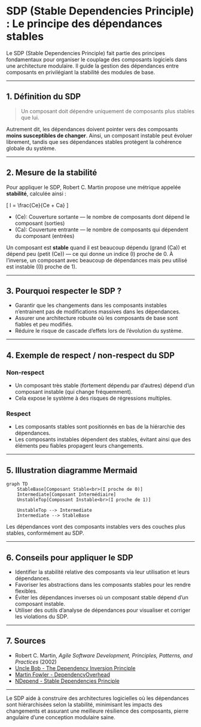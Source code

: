 # SDP (Stable Dependencies Principle) : Le principe des dépendances stables

Le SDP (Stable Dependencies Principle) fait partie des principes fondamentaux pour organiser le couplage des composants logiciels dans une architecture modulaire. Il guide la gestion des dépendances entre composants en privilégiant la stabilité des modules de base.

---

## 1. Définition du SDP

> Un composant doit dépendre uniquement de composants plus stables que lui.

Autrement dit, les dépendances doivent pointer vers des composants **moins susceptibles de changer**. Ainsi, un composant instable peut évoluer librement, tandis que ses dépendances stables protègent la cohérence globale du système.

---

## 2. Mesure de la stabilité

Pour appliquer le SDP, Robert C. Martin propose une métrique appelée **stabilité**, calculée ainsi :

\[
I = \frac{Ce}{Ce + Ca}
\]

- \(Ce\): Couverture sortante — le nombre de composants dont dépend le composant (sorties)
- \(Ca\): Couverture entrante — le nombre de composants qui dépendent du composant (entrées)

Un composant est **stable** quand il est beaucoup dépendu (grand \(Ca\)) et dépend peu (petit \(Ce\)) — ce qui donne un indice \(I\) proche de 0. À l’inverse, un composant avec beaucoup de dépendances mais peu utilisé est instable (\(I\) proche de 1).

---

## 3. Pourquoi respecter le SDP ?

- Garantir que les changements dans les composants instables n’entrainent pas de modifications massives dans les dépendances.
- Assurer une architecture robuste où les composants de base sont fiables et peu modifiés.
- Réduire le risque de cascade d’effets lors de l’évolution du système.

---

## 4. Exemple de respect / non-respect du SDP

### Non-respect

- Un composant très stable (fortement dépendu par d’autres) dépend d’un composant instable (qui change fréquemment).  
- Cela expose le système à des risques de régressions multiples.

### Respect

- Les composants stables sont positionnés en bas de la hiérarchie des dépendances.
- Les composants instables dépendent des stables, évitant ainsi que des éléments peu fiables propagent leurs changements.

---

## 5. Illustration diagramme Mermaid

```mermaid
graph TD
    StableBase[Composant Stable<br>(I proche de 0)]
    Intermediate[Composant Intermédiaire]
    UnstableTop[Composant Instable<br>(I proche de 1)]

    UnstableTop --> Intermediate
    Intermediate --> StableBase
```

Les dépendances vont des composants instables vers des couches plus stables, conformément au SDP.

---

## 6. Conseils pour appliquer le SDP

- Identifier la stabilité relative des composants via leur utilisation et leurs dépendances.
- Favoriser les abstractions dans les composants stables pour les rendre flexibles.
- Éviter les dépendances inverses où un composant stable dépend d’un composant instable.
- Utiliser des outils d’analyse de dépendances pour visualiser et corriger les violations du SDP.

---

## 7. Sources

- Robert C. Martin, *Agile Software Development, Principles, Patterns, and Practices* (2002)  
- [Uncle Bob - The Dependency Inversion Principle](https://blog.cleancoder.com/uncle-bob/2014/05/15/DependencyRejection.html)  
- [Martin Fowler - DependencyOverhead](https://martinfowler.com/articles/components.html)  
- [NDepend - Stable Dependencies Principle](https://www.ndepend.com/docs/component-stability-metrics)  

---

Le SDP aide à construire des architectures logicielles où les dépendances sont hiérarchisées selon la stabilité, minimisant les impacts des changements et assurant une meilleure résilience des composants, pierre angulaire d’une conception modulaire saine.
